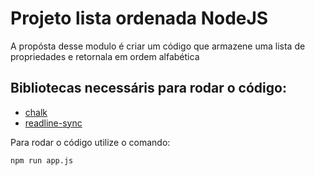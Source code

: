 # Projeto lista ordenada NodeJS

A propósta desse modulo é criar um código que armazene uma lista de propriedades e retornala em ordem alfabética 

## Bibliotecas necessáris para rodar o código:                 
- <a href="https://www.npmjs.com/package/chalk">chalk</a>
- <a href="https://www.npmjs.com/package/readline-sync">readline-sync</a>

Para rodar o código utilize o comando:

<code>npm run app.js</code>


